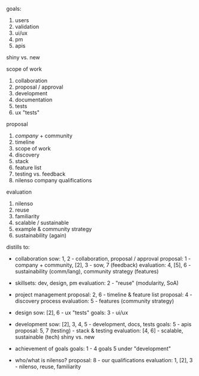 
goals:
1. users
2. validation
3. ui/ux
4. pm
5. apis

shiny vs. new

scope of work
1. collaboration
2. proposal / approval
3. development
4. documentation
5. tests
6. ux "tests"

proposal
1. *company* + community
2. timeline
3. scope of work
4. discovery
5. stack
6. feature list
7. testing vs. feedback
8. nilenso company qualifications

evaluation
1. nilenso
2. reuse
3. familiarity
4. scalable / sustainable
5. example & community strategy
6. sustainability (again)


distills to:

- collaboration
  sow: 1, 2 - collaboration, proposal / approval
  proposal: 1 - company + community, [2], 3 - sow, 7 (feedback)
  evaluation: 4, [5], 6 - sustainability (comm/lang), community strategy (features)

- skillsets: dev, design, pm
  evaluation: 2 - "reuse" (modularity, SoA)

- project management
  proposal: 2, 6 - timeline & feature list
  proposal: 4 - discovery process
  evaluation: 5 - features (community strategy)

- design
  sow: [2], 6 - ux "tests"
  goals: 3 - ui/ux

- development
  sow: [2], 3, 4, 5 - development, docs, tests
  goals: 5 - apis
  proposal: 5, 7 (testing) - stack & testing
  evaluation: [4, 6] - scalable, sustainable (tech)
  shiny vs. new

- achievement of goals
  goals: 1 - 4
  goals 5 under "development"

- who/what is nilenso?
  proposal: 8 - our qualifications
  evaluation: 1, [2], 3 - nilenso, reuse, familiarity
